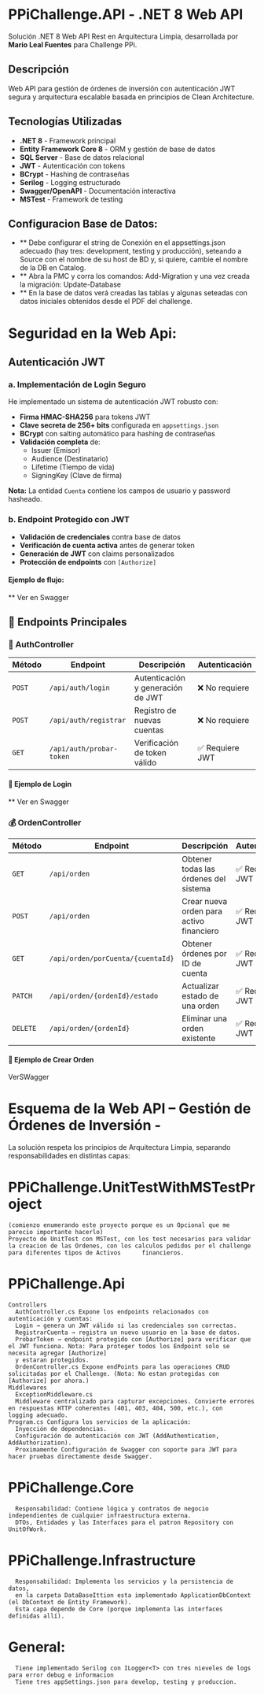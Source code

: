 # PPiChallenge.API - .NET 8 Web API

Solución .NET 8 Web API Rest en Arquitectura Limpia, desarrollada por **Mario Leal Fuentes** para Challenge PPi.

## Descripción

Web API para gestión de órdenes de inversión con autenticación JWT segura y arquitectura escalable basada en principios de Clean Architecture.

## Tecnologías Utilizadas

- **.NET 8** - Framework principal
- **Entity Framework Core 8** - ORM y gestión de base de datos
- **SQL Server** - Base de datos relacional
- **JWT** - Autenticación con tokens
- **BCrypt** - Hashing de contraseñas
- **Serilog** - Logging estructurado
- **Swagger/OpenAPI** - Documentación interactiva
- **MSTest** - Framework de testing

## Configuracion Base de Datos:
- ** Debe configurar el string de Conexión en el appsettings.json adecuado (hay tres: development, testing y producción),
    seteando a Source con el nombre de su host de BD y, si quiere, cambie el nombre de la DB en Catalog.
- ** Abra la PMC y corra los comandos:
    Add-Migration <NombreDeLaMigracion>
    y una vez creada la migración:
    Update-Database
- ** En la base de datos verá creadas las tablas y algunas seteadas con datos iniciales obtenidos desde el PDF del challenge.

# Seguridad en la Web Api:
##  Autenticación JWT

### a. Implementación de Login Seguro
He implementado un sistema de autenticación JWT robusto con:

- **Firma HMAC-SHA256** para tokens JWT
- **Clave secreta de 256+ bits** configurada en `appsettings.json`
- **BCrypt** con salting automático para hashing de contraseñas
- **Validación completa** de:
  -  Issuer (Emisor)
  -  Audience (Destinatario) 
  -  Lifetime (Tiempo de vida)
  -  SigningKey (Clave de firma)

**Nota:** La entidad `Cuenta` contiene los campos de usuario y password hasheado.

### b. Endpoint Protegido con JWT
- **Validación de credenciales** contra base de datos
- **Verificación de cuenta activa** antes de generar token
- **Generación de JWT** con claims personalizados
- **Protección de endpoints** con `[Authorize]`

#### Ejemplo de flujo:
** Ver en Swagger

## 🎯 Endpoints Principales

### 🔐 AuthController

| Método | Endpoint | Descripción | Autenticación |
|--------|----------|-------------|---------------|
| `POST` | `/api/auth/login` | Autenticación y generación de JWT | ❌ No requiere |
| `POST` | `/api/auth/registrar` | Registro de nuevas cuentas | ❌ No requiere |
| `GET` | `/api/auth/probar-token` | Verificación de token válido | ✅ Requiere JWT |

#### 📝 Ejemplo de Login
** Ver en Swagger

### 💰 OrdenController

| Método | Endpoint | Descripción | Autenticación |
|--------|----------|-------------|---------------|
| `GET` | `/api/orden` | Obtener todas las órdenes del sistema | ✅ Requiere JWT |
| `POST` | `/api/orden` | Crear nueva orden para activo financiero | ✅ Requiere JWT |
| `GET` | `/api/orden/porCuenta/{cuentaId}` | Obtener órdenes por ID de cuenta | ✅ Requiere JWT |
| `PATCH` | `/api/orden/{ordenId}/estado` | Actualizar estado de una orden | ✅ Requiere JWT |
| `DELETE` | `/api/orden/{ordenId}` | Eliminar una orden existente | ✅ Requiere JWT |

#### 📝 Ejemplo de Crear Orden
VerSWagger

# Esquema de la Web API – Gestión de Órdenes de Inversión -
La solución respeta los principios de Arquitectura Limpia, separando responsabilidades en distintas capas:
# PPiChallenge.UnitTestWithMSTestProject
    (comienzo enumerando este proyecto porque es un Opcional que me parecio importante hacerlo)
    Proyecto de UnitTest con MSTest, con los test necesarios para validar la creacion de las Ordenes, con los calculos pedidos por el challenge para diferentes tipos de Activos      financieros.
# PPiChallenge.Api
    Controllers
      AuthController.cs Expone los endpoints relacionados con autenticación y cuentas:
      Login → genera un JWT válido si las credenciales son correctas.
      RegistrarCuenta → registra un nuevo usuario en la base de datos.
      ProbarToken → endpoint protegido con [Authorize] para verificar que el JWT funciona. Nota: Para proteger todos los Endpoint solo se necesita agregar [Authorize]
      y estaran protegidos.
      OrdenController.cs Expone endPoints para las operaciones CRUD solicitadas por el Challenge. (Nota: No estan protegidas con [Authorize] por ahora.)
    Middlewares
      ExceptionMiddleware.cs
      Middleware centralizado para capturar excepciones. Convierte errores en respuestas HTTP coherentes (401, 403, 404, 500, etc.), con   logging adecuado.
    Program.cs Configura los servicios de la aplicación:
      Inyección de dependencias.
      Configuración de autenticación con JWT (AddAuthentication, AddAuthorization).
      Proximamente Configuración de Swagger con soporte para JWT para hacer pruebas directamente desde Swagger.
# PPiChallenge.Core
      Responsabilidad: Contiene lógica y contratos de negocio independientes de cualquier infraestructura externa.
      DTOs, Entidades y las Interfaces para el patron Repository con UnitOfWork.
# PPiChallenge.Infrastructure
      Responsabilidad: Implementa los servicios y la persistencia de datos, 
      en la carpeta DataBaseIttion esta implementado ApplicationDbContext (el DbContext de Entity Framework).
      Esta capa depende de Core (porque implementa las interfaces definidas allí).
# General: 
      Tiene implementado Serilog con ILogger<T> con tres nieveles de logs para error debug e informacion
      Tiene tres appSettings.json para develop, testing y produccion.
